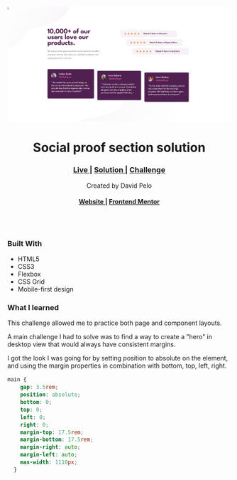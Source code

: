 ![Social Proof Section Desktop](./desktop-screenshot.png)

<h1 align="center">Social proof section solution
</h1>

<div align="center">
  <h3>
    <a href="https://dancing-salmiakki-2d3938.netlify.app/" color="white">
      Live
    </a>
    <span> | </span>
    <a href="https://www.frontendmentor.io/solutions/social-proof-section-cGg3VfET_O">
      Solution
    </a>
    <span> | </span>
    <a href="https://www.frontendmentor.io/challenges/social-proof-section-6e0qTv_bA">
      Challenge
    </a>
  </h3>
   Created by David Pelo
  <h4>
    <a href="https://www.davidpelo.com" color="white">
      Website
    </a>
    <span> | </span>
    <a href="https://www.frontendmentor.io/profile/DavidPelo">
      Frontend Mentor
    </a>
  </h4>
</div>
<br><br>

### Built With

- HTML5
- CSS3
- Flexbox
- CSS Grid
- Mobile-first design

### What I learned

This challenge allowed me to practice both page and component layouts.

A main challenge I had to solve was to find a way to create a "hero" in desktop view that would always have consistent margins.

I got the look I was going for by setting position to absolute on the element, and using the margin properties in combination with bottom, top, left, right.

```css
main {
    gap: 3.5rem;
    position: absolute;
    bottom: 0;
    top: 0;
    left: 0;
    right: 0;
    margin-top: 17.5rem;
    margin-bottom: 17.5rem;
    margin-right: auto;
    margin-left: auto;
    max-width: 1110px;
  }
```